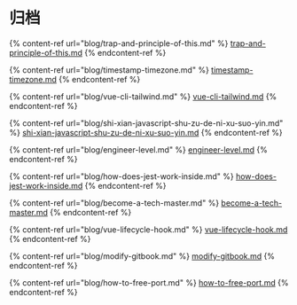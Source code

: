 # 归档

{% content-ref url="blog/trap-and-principle-of-this.md" %}
[trap-and-principle-of-this.md](blog/trap-and-principle-of-this.md)
{% endcontent-ref %}

{% content-ref url="blog/timestamp-timezone.md" %}
[timestamp-timezone.md](blog/timestamp-timezone.md)
{% endcontent-ref %}

{% content-ref url="blog/vue-cli-tailwind.md" %}
[vue-cli-tailwind.md](blog/vue-cli-tailwind.md)
{% endcontent-ref %}

{% content-ref url="blog/shi-xian-javascript-shu-zu-de-ni-xu-suo-yin.md" %}
[shi-xian-javascript-shu-zu-de-ni-xu-suo-yin.md](blog/shi-xian-javascript-shu-zu-de-ni-xu-suo-yin.md)
{% endcontent-ref %}

{% content-ref url="blog/engineer-level.md" %}
[engineer-level.md](blog/engineer-level.md)
{% endcontent-ref %}

{% content-ref url="blog/how-does-jest-work-inside.md" %}
[how-does-jest-work-inside.md](blog/how-does-jest-work-inside.md)
{% endcontent-ref %}

{% content-ref url="blog/become-a-tech-master.md" %}
[become-a-tech-master.md](blog/become-a-tech-master.md)
{% endcontent-ref %}

{% content-ref url="blog/vue-lifecycle-hook.md" %}
[vue-lifecycle-hook.md](blog/vue-lifecycle-hook.md)
{% endcontent-ref %}

{% content-ref url="blog/modify-gitbook.md" %}
[modify-gitbook.md](blog/modify-gitbook.md)
{% endcontent-ref %}

{% content-ref url="blog/how-to-free-port.md" %}
[how-to-free-port.md](blog/how-to-free-port.md)
{% endcontent-ref %}

